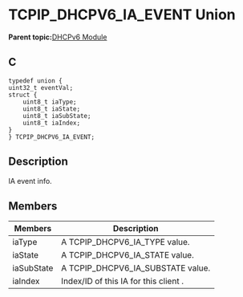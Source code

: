 # TCPIP\_DHCPV6\_IA\_EVENT Union

**Parent topic:**[DHCPv6 Module](GUID-0B7ADACD-E078-4FE5-BC6A-B7CABFE390D3.md)

## C

```
typedef union {
uint32_t eventVal;
struct {
    uint8_t iaType;
    uint8_t iaState;
    uint8_t iaSubState;
    uint8_t iaIndex;
}
} TCPIP_DHCPV6_IA_EVENT;
```

## Description

IA event info.

## Members

|Members|Description|
|-------|-----------|
|iaType|A TCPIP\_DHCPV6\_IA\_TYPE value.|
|iaState|A TCPIP\_DHCPV6\_IA\_STATE value.|
|iaSubState|A TCPIP\_DHCPV6\_IA\_SUBSTATE value.|
|iaIndex|Index/ID of this IA for this client .|

